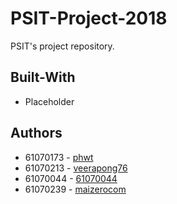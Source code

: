 # PSIT-Project-2018
PSIT's project repository.

## Built-With
* Placeholder

## Authors
* 61070173 - [phwt](https://github.com/phwt)
* 61070213 - [veerapong76](https://github.com/veerapong76)
* 61070044 - [61070044](https://github.com/61070044)
* 61070239 - [maizerocom](https://github.com/maizerocom)
